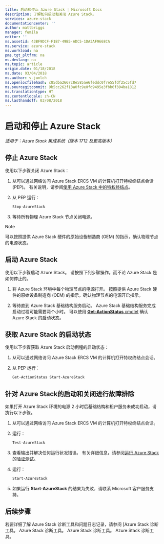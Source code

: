 ```yaml
---
title: 启动和停止 Azure Stack | Microsoft Docs
description: 了解如何启动和关闭 Azure Stack。
services: azure-stack
documentationcenter: ''
author: mattbriggs
manager: femila
editor: ''
ms.assetid: 43BF9DCF-F1B7-49B5-ADC5-1DA3AF9668CA
ms.service: azure-stack
ms.workload: na
pms.tgt_pltfrm: na
ms.devlang: na
ms.topic: article
origin.date: 01/18/2018
ms.date: 03/04/2018
ms.author: v-junlch
ms.openlocfilehash: c85dba2667c8e585ae6feddc0f7e55fdf25c5fd7
ms.sourcegitcommit: 9b5cc262f13a0fc9e0fd9495e3fbb6f394ba1812
ms.translationtype: HT
ms.contentlocale: zh-CN
ms.lasthandoff: 03/08/2018
---
```

# <a name="start-and-stop-azure-stack"></a>启动和停止 Azure Stack

*适用于：Azure Stack 集成系统（版本 1712 及更高版本）*

## <a name="stop-azure-stack"></a>停止 Azure Stack 

使用以下步骤关闭 Azure Stack：

1. 从可以通过网络访问 Azure Stack ERCS VM 的计算机打开特权终结点会话 (PEP)。 有关说明，请参阅[使用 Azure Stack 中的特权终结点](azure-stack-privileged-endpoint.md)。

2. 从 PEP 运行：

    ```powershell
    Stop-AzureStack
    ```

3. 等待所有物理 Azure Stack 节点关闭电源。

> [!Note]  
> 可以按照提供 Azure Stack 硬件的原始设备制造商 (OEM) 的指示，确认物理节点的电源状态。 

## <a name="start-azure-stack"></a>启动 Azure Stack 

使用以下步骤启动 Azure Stack。 请按照下列步骤操作，而不论 Azure Stack 是如何停止的。

1. 将 Azure Stack 环境中每个物理节点的电源打开。 按照提供 Azure Stack 硬件的原始设备制造商 (OEM) 的指示，确认物理节点的电源开启指示。

2. 等待直到 Azure Stack 基础结构服务启动。 Azure Stack 基础结构服务完成启动过程可能需要两个小时。 可以使用 [**Get-ActionStatus** cmdlet](#get-the-startup-status-for-azure-stack) 确认 Azure Stack 的启动状态。


## <a name="get-the-startup-status-for-azure-stack"></a>获取 Azure Stack 的启动状态

使用以下步骤获取 Azure Stack 启动例程的启动状态：

1. 从可以通过网络访问 Azure Stack ERCS VM 的计算机打开特权终结点会话。

2. 从 PEP 运行：

    ```powershell
    Get-ActionStatus Start-AzureStack
    ```

## <a name="troubleshoot-startup-and-shutdown-of-azure-stack"></a>针对 Azure Stack的启动和关闭进行故障排除

如果打开 Azure Stack 环境的电源 2 小时后基础结构和租户服务未成功启动，请执行以下步骤。 

1. 从可以通过网络访问 Azure Stack ERCS VM 的计算机打开特权终结点会话。

2. 运行： 

    ```powershell
    Test-AzureStack
    ```

3. 查看输出并解决任何运行状况错误。 有关详细信息，请参阅[运行 Azure Stack 的验证测试](azure-stack-diagnostic-test.md)。

4. 运行：

    ```powershell
    Start-AzureStack
    ```

5. 如果运行 **Start-AzureStack** 的结果为失败，请联系 Microsoft 客户服务支持。 

## <a name="next-steps"></a>后续步骤 

若要详细了解 Azure Stack 诊断工具和问题日志记录，请参阅 [Azure Stack 诊断工具。 Azure Stack 诊断工具。 Azure Stack 诊断工具。 Azure Stack 诊断工具。

